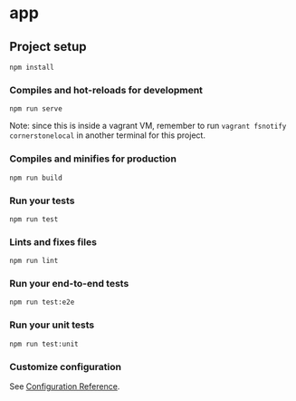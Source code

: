 # app

## Project setup
```
npm install
```

### Compiles and hot-reloads for development
```
npm run serve
```

Note: since this is inside a vagrant VM, remember to run `vagrant fsnotify cornerstonelocal` in another terminal for this project.

### Compiles and minifies for production
```
npm run build
```

### Run your tests
```
npm run test
```

### Lints and fixes files
```
npm run lint
```

### Run your end-to-end tests
```
npm run test:e2e
```

### Run your unit tests
```
npm run test:unit
```

### Customize configuration
See [Configuration Reference](https://cli.vuejs.org/config/).

